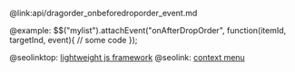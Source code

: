 @link:api/dragorder_onbeforedroporder_event.md

@example:
$$("mylist").attachEvent("onAfterDropOrder", function(itemId, targetInd, event){
    // some code
});

@seolinktop: [lightweight js framework](https://webix.com)
@seolink: [context menu](https://webix.com/widget/contextmenu/)